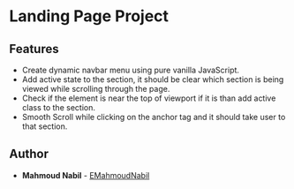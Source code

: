 # Landing Page Project

## Features
* Create dynamic navbar menu using pure vanilla JavaScript.
* Add active state to the section, it should be clear which section is being viewed while scrolling 
through the page.
* Check if the element is near the top of viewport if it is than add active class to the section.
* Smooth Scroll while clicking on the anchor tag and it should take user to that section.

## Author

- **Mahmoud Nabil** - [EMahmoudNabil](https://github.com/EMahmoudNabil)